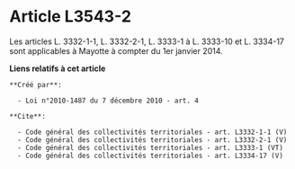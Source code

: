 # Article L3543-2

Les articles L. 3332-1-1, L. 3332-2-1, L. 3333-1 à L. 3333-10 et L. 3334-17 sont applicables à Mayotte à compter du 1er
janvier 2014.

**Liens relatifs à cet article**

	**Créé par**:

	  - Loi n°2010-1487 du 7 décembre 2010 - art. 4

	**Cite**:

	  - Code général des collectivités territoriales - art. L3332-1-1 (V)
	  - Code général des collectivités territoriales - art. L3332-2-1 (V)
	  - Code général des collectivités territoriales - art. L3333-1 (VT)
	  - Code général des collectivités territoriales - art. L3334-17 (V)

